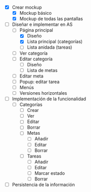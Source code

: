 - [x] Crear mockup
    - [x] Mockup básico
    - [x] Mockup de todas las pantallas
- [ ] Diseñar e implementar en AS
    - [ ] Página principal
        - [x] Diseño
        - [x] Lista principal (categorías)
        - [ ] Lista anidada (tareas)
    - [ ] Ver categoría
    - [ ] Editar categoría
        - [ ] Diseño
        - [ ] Lista de metas
    - [ ] Editar meta
    - [ ] Popup: editar tarea
    - [ ] Menús
    - [ ] Versiones horizontales
- [ ] Implementación de la funcionalidad
    - [ ] Categorías
        - [ ] Crear
        - [ ] Ver
        - [ ] Editar
        - [ ] Borrar
      - [ ] Metas
        - [ ] Añadir
        - [ ] Editar
        - [ ] Borrar
      - [ ] Tareas
        - [ ] Añadir
        - [ ] Editar
        - [ ] Marcar estado
        - [ ] Borrar
- [ ] Persistencia de la información